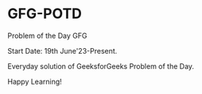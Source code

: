 # GFG-POTD
Problem of the Day GFG

Start Date: 19th June'23-Present.

Everyday solution of GeeksforGeeks Problem of the Day.

Happy Learning!
